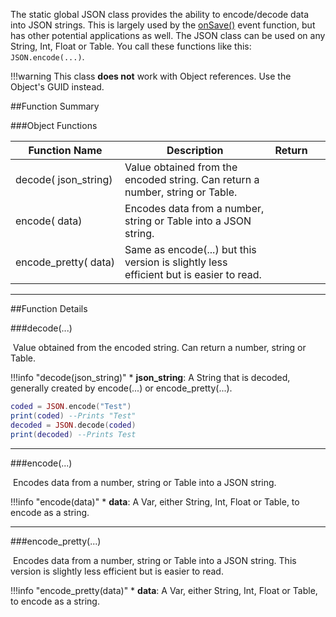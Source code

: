 The static global JSON class provides the ability to encode/decode data into JSON strings. This is largely used by the [onSave()](event.md#onsave) event function, but has other potential applications as well. The JSON class can be used on any String, Int, Float or Table. You call these functions like this: `JSON.encode(...)`.

!!!warning
    This class **does not** work with Object references. Use the Object's GUID instead.



##Function Summary

###Object Functions

Function Name | Description | Return | &nbsp;
-- | -- | -- | --:
decode([<span class="tag str"></span>](types.md)&nbsp;json_string) | Value obtained from the encoded string. Can return a number, string or Table. | [<span class="ret var"></span>](types.md) | [<span class="i"></span>](#decode)
encode([<span class="tag var"></span>](types.md)&nbsp;data) | Encodes data from a number, string or Table into a JSON string. | [<span class="ret str"></span>](types.md) | [<span class="i"></span>](#encode)
encode_pretty([<span class="tag var"></span>](types.md)&nbsp;data) | Same as encode(...) but this version is slightly less efficient but is easier to read. | [<span class="ret str"></span>](types.md) | [<span class="i"></span>](#encode_pretty)

---


##Function Details

###decode(...)

[<span class="ret var"></span>](types.md)&nbsp;Value obtained from the encoded string. Can return a number, string or Table.

!!!info "decode(json_string)"
    * [<span class="tag str"></span>](types.md) **json_string**: A String that is decoded, generally created by encode(...) or encode_pretty(...).

``` Lua
coded = JSON.encode("Test")
print(coded) --Prints "Test"
decoded = JSON.decode(coded)
print(decoded) --Prints Test
```

---


###encode(...)

[<span class="ret str"></span>](types.md)&nbsp;Encodes data from a number, string or Table into a JSON string.

!!!info "encode(data)"
    * [<span class="tag var"></span>](types.md) **data**: A Var, either String, Int, Float or Table, to encode as a string.

---


###encode_pretty(...)

[<span class="ret str"></span>](types.md)&nbsp;Encodes data from a number, string or Table into a JSON string. This version is slightly less efficient but is easier to read.

!!!info "encode_pretty(data)"
    * [<span class="tag var"></span>](types.md) **data**: A Var, either String, Int, Float or Table, to encode as a string.
